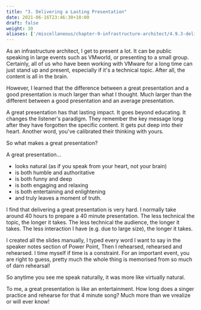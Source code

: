 ```yaml
---
title: "3. Delivering a Lasting Presentation"
date: 2021-06-16T23:46:30+10:00
draft: false
weight: 30
aliases: ['/miscellaneous/chapter-9-infrastructure-architect/4.9.3-delivering-a-lasting-presentation']
---
```


As an infrastructure architect, I get to present a lot. It can be public speaking in large events such as VMworld, or presenting to a small group. Certainly, all of us who have been working with VMware for a long time can just stand up and present, especially if it's a technical topic. After all, the content is all in the brain.

However, I learned that the difference between a great presentation and a good presentation is much larger than what I thought. Much larger than the different between a good presentation and an average presentation.

A great presentation has that lasting impact. It goes beyond educating. It changes the listener's paradigm. They remember the key message long after they have forgotten the specific content. It gets put deep into their heart. Another word, you've calibrated their thinking with yours.

So what makes a great presentation?

A great presentation...

- looks natural (as if you speak from your heart, not your brain)
- is both humble and authoritative
- is both funny and deep
- is both engaging and relaxing
- is both entertaining and enlightening
- and truly leaves a moment of truth.

I find that delivering a great presentation is very hard. I normally take around 40 hours to prepare a 40 minute presentation. The less technical the topic, the longer it takes. The less technical the audience, the longer it takes. The less interaction I have (e.g. due to large size), the longer it takes.

I created all the slides manually, I typed every word I want to say in the speaker notes section of Power Point, Then I rehearsed, rehearsed and rehearsed. I time myself if time is a constraint. For an important event, you are right to guess, pretty much the whole thing is memorised from so much of darn rehearsal!

So anytime you see me speak naturally, it was more like virtually natural.

To me, a great presentation is like an entertainment. How long does a singer practice and rehearse for that 4 minute song? Much more than we vrealize or will ever know!
